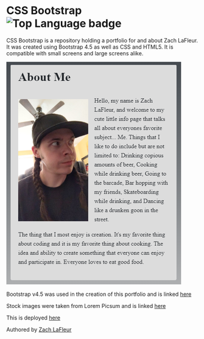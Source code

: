 # CSS Bootstrap ![Top Language badge](https://img.shields.io/github/languages/top/MrCartree/hw2-css-bootstrap)

CSS Bootstrap is a repository holding a portfolio for and about Zach LaFleur. It was created using Bootstrap 4.5 as well as CSS and HTML5. It is compatible with small screens and large screens alike.

![CSS Bootstrap Porfolio About Me Page](./Assets/Images/screenshot.PNG)

Bootstrap v4.5 was used in the creation of this portfolio and is linked [here](https://getbootstrap.com/)

Stock images were taken from Lorem Picsum and is linked [here](https://picsum.photos/)

This is deployed [here](https://mrcartree.github.io/hw2-css-bootstrap/)

Authored by [Zach LaFleur](http://github.com/MrCartree)
